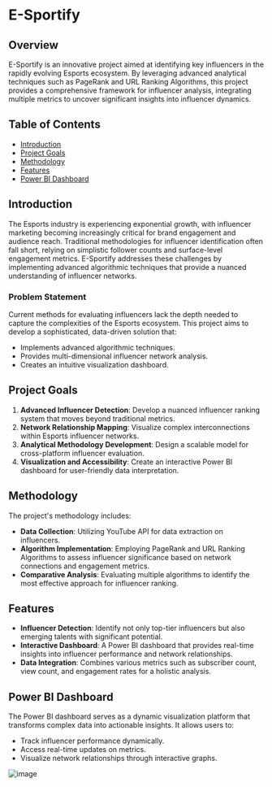 # E-Sportify


## Overview
E-Sportify is an innovative project aimed at identifying key influencers in the rapidly evolving Esports ecosystem. By leveraging advanced analytical techniques such as PageRank and URL Ranking Algorithms, this project provides a comprehensive framework for influencer analysis, integrating multiple metrics to uncover significant insights into influencer dynamics.

## Table of Contents
- [Introduction](#introduction)
- [Project Goals](#project-goals)
- [Methodology](#methodology)
- [Features](#features)
- [Power BI Dashboard](#power-bi-dashboard)


## Introduction
The Esports industry is experiencing exponential growth, with influencer marketing becoming increasingly critical for brand engagement and audience reach. Traditional methodologies for influencer identification often fall short, relying on simplistic follower counts and surface-level engagement metrics. E-Sportify addresses these challenges by implementing advanced algorithmic techniques that provide a nuanced understanding of influencer networks.

### Problem Statement
Current methods for evaluating influencers lack the depth needed to capture the complexities of the Esports ecosystem. This project aims to develop a sophisticated, data-driven solution that:
- Implements advanced algorithmic techniques.
- Provides multi-dimensional influencer network analysis.
- Creates an intuitive visualization dashboard.

## Project Goals
1. **Advanced Influencer Detection**: Develop a nuanced influencer ranking system that moves beyond traditional metrics.
2. **Network Relationship Mapping**: Visualize complex interconnections within Esports influencer networks.
3. **Analytical Methodology Development**: Design a scalable model for cross-platform influencer evaluation.
4. **Visualization and Accessibility**: Create an interactive Power BI dashboard for user-friendly data interpretation.

## Methodology
The project's methodology includes:
- **Data Collection**: Utilizing YouTube API for data extraction on influencers.
- **Algorithm Implementation**: Employing PageRank and URL Ranking Algorithms to assess influencer significance based on network connections and engagement metrics.
- **Comparative Analysis**: Evaluating multiple algorithms to identify the most effective approach for influencer ranking.

## Features
- **Influencer Detection**: Identify not only top-tier influencers but also emerging talents with significant potential.
- **Interactive Dashboard**: A Power BI dashboard that provides real-time insights into influencer performance and network relationships.
- **Data Integration**: Combines various metrics such as subscriber count, view count, and engagement rates for a holistic analysis.

## Power BI Dashboard
The Power BI dashboard serves as a dynamic visualization platform that transforms complex data into actionable insights. It allows users to:
- Track influencer performance dynamically.
- Access real-time updates on metrics.
- Visualize network relationships through interactive graphs.

![image](https://github.com/user-attachments/assets/b224771f-3904-46b4-b9cf-51af5059775f)


